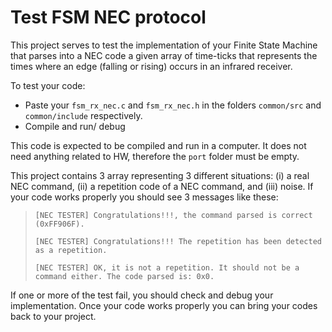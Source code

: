 # Test FSM NEC protocol

This project serves to test the implementation of your Finite State Machine that parses into a NEC code a given array of time-ticks that represents the times where an edge (falling or rising) occurs in an infrared receiver.

To test your code:
- Paste your `fsm_rx_nec.c` and `fsm_rx_nec.h` in the folders `common/src` and `common/include` respectively. 
- Compile and run/ debug

This code is expected to be compiled and run in a computer. It does not need anything related to HW, therefore the `port` folder must be empty.

This project contains 3 array representing 3 different situations: (i) a real NEC command, (ii) a repetition code of a NEC command, and (iii) noise. If your code works properly you should see 3 messages like these:

> `[NEC TESTER] Congratulations!!!, the command parsed is correct (0xFF906F).` 
>
> `[NEC TESTER] Congratulations!!! The repetition has been detected as a repetition.`
>
> `[NEC TESTER] OK, it is not a repetition. It should not be a command either. The code parsed is: 0x0.`

If one or more of the test fail, you should check and debug your implementation. Once your code works properly you can bring your codes back to your project.